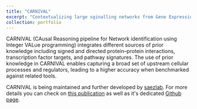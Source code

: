 ```yaml
---
title: "CARNIVAL"
excerpt: "Contextualizing large sginalling networks from Gene Expression data<br/><img src='/images/carnival.png'>"
collection: portfolio
---
```


CARNIVAL (CAusal Reasoning pipeline for Network identification using Integer VALue programming) integrates different sources of prior knowledge including signed and directed protein–protein interactions, transcription factor targets, and pathway signatures. The use of prior knowledge in CARNIVAL enables capturing a broad set of upstream cellular processes and regulators, leading to a higher accuracy when benchmarked against related tools.

CARNIVAL is being maintained and further developed by [saezlab](https://github.com/saezlab). For more details you can check on [this publication](https://www.nature.com/articles/s41540-019-0118-z) as well as it's dedicated [Github page](https://saezlab.github.io/CARNIVAL/).